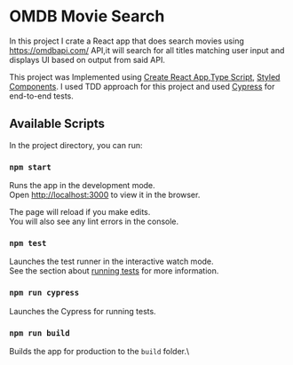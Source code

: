 # OMDB Movie Search

In this project I crate a React app that does search movies using https://omdbapi.com/ API,it will search for all titles matching user input and displays UI based on output from said API.

This project was Implemented using [Create React App](https://github.com/facebook/create-react-app),[Type Script](https://www.typescriptlang.org/), [Styled Components](https://styled-components.com/). I used TDD approach for this project and used [Cypress](https://www.cypress.io/) for end-to-end tests.

## Available Scripts

In the project directory, you can run:

### `npm start`

Runs the app in the development mode.\
Open [http://localhost:3000](http://localhost:3000) to view it in the browser.

The page will reload if you make edits.\
You will also see any lint errors in the console.

### `npm test`

Launches the test runner in the interactive watch mode.\
See the section about [running tests](https://facebook.github.io/create-react-app/docs/running-tests) for more information.

### `npm run cypress`

Launches the Cypress for running tests.

### `npm run build`

Builds the app for production to the `build` folder.\
